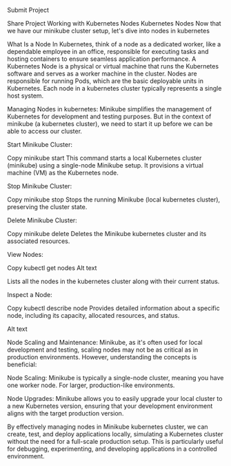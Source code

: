 Submit Project

Share Project
Working with Kubernetes Nodes
Kubernetes Nodes
Now that we have our minikube cluster setup, let's dive into nodes in kubernetes

What Is a Node
In Kubernetes, think of a node as a dedicated worker, like a dependable employee in an office, responsible for executing tasks and hosting containers to ensure seamless application performance. A Kubernetes Node is a physical or virtual machine that runs the Kubernetes software and serves as a worker machine in the cluster. Nodes are responsible for running Pods, which are the basic deployable units in Kubernetes. Each node in a kubernetes cluster typically represents a single host system.

Managing Nodes in kubernetes:
Minikube simplifies the management of Kubernetes for development and testing purposes. But in the context of minikube (a kubernetes cluster), we need to start it up before we can be able to access our cluster.

Start Minikube Cluster:

Copy
minikube start
This command starts a local Kubernetes cluster (minikube) using a single-node Minikube setup. It provisions a virtual machine (VM) as the Kubernetes node.

Stop Minikube Cluster:

Copy
minikube stop
Stops the running Minikube (local kubernetes cluster), preserving the cluster state.

Delete Minikube Cluster:

Copy
minikube delete
Deletes the Minikube kubernetes cluster and its associated resources.

View Nodes:

Copy
kubectl get nodes
Alt text

Lists all the nodes in the kubernetes cluster along with their current status.

Inspect a Node:

Copy
kubectl describe node <node-name>
Provides detailed information about a specific node, including its capacity, allocated resources, and status.

Alt text

Node Scaling and Maintenance:
Minikube, as it's often used for local development and testing, scaling nodes may not be as critical as in production environments. However, understanding the concepts is beneficial:

Node Scaling: Minikube is typically a single-node cluster, meaning you have one worker node. For larger, production-like environments.

Node Upgrades: Minikube allows you to easily upgrade your local cluster to a new Kubernetes version, ensuring that your development environment aligns with the target production version.

By effectively managing nodes in Minikube kubernetes cluster, we can create, test, and deploy applications locally, simulating a Kubernetes cluster without the need for a full-scale production setup. This is particularly useful for debugging, experimenting, and developing applications in a controlled environment.
